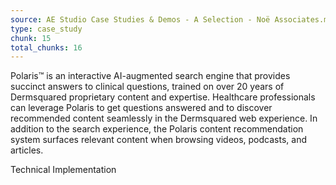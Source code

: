 ```yaml
---
source: AE Studio Case Studies & Demos - A Selection - Noë Associates.md
type: case_study
chunk: 15
total_chunks: 16
---
```


Polaris™ is an interactive AI-augmented search engine that provides succinct answers to clinical questions, trained on over 20 years of Dermsquared proprietary content and expertise. Healthcare professionals can leverage Polaris to get questions answered and to discover recommended content seamlessly in the Dermsquared web experience. In addition to the search experience, the Polaris content recommendation system surfaces relevant content when browsing videos, podcasts, and articles.

Technical Implementation
